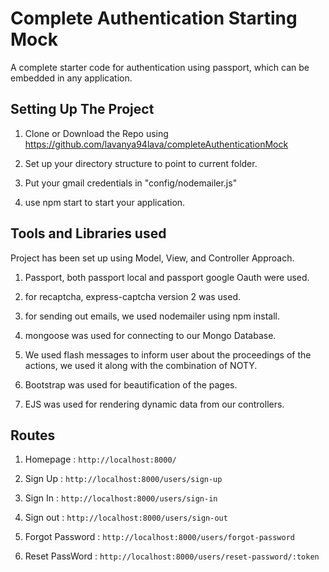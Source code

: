
Complete Authentication Starting Mock
===========================

A complete starter code for authentication using passport, which can be embedded in any application.

Setting Up The Project 
----------------------
1. Clone or Download the Repo using https://github.com/lavanya94lava/completeAuthenticationMock

2. Set up your directory structure to point to current folder.

3. Put your gmail credentials in "config/nodemailer.js"

4. use npm start to start your application. 



Tools and Libraries used
---------------
Project has been set up using Model, View, and Controller Approach.

1. Passport, both passport local and passport google Oauth were used.

2. for recaptcha, express-captcha version 2 was used.

3. for sending out emails, we used nodemailer using npm install.

4. mongoose was used for connecting to our Mongo Database.

5. We used flash messages to inform user about the proceedings of the actions, we used it along with the combination of NOTY.

6. Bootstrap was used for beautification of the pages.

7. EJS was used for rendering dynamic data from our controllers.


Routes
-------

1. Homepage : `http://localhost:8000/`

2. Sign Up : `http://localhost:8000/users/sign-up`

3. Sign In : `http://localhost:8000/users/sign-in`

4. Sign out : `http://localhost:8000/users/sign-out`

5. Forgot Password : `http://localhost:8000/users/forgot-password`

6. Reset PassWord : `http://localhost:8000/users/reset-password/:token`